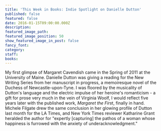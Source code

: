 ```yaml
---
title: 'This Week in Books: Indie Spotlight on Danielle Dutton'
published: false
featured: false
date: 2016-01-15T09:00:00.000Z
description:
featured_image_path:
featured_image_position: 50
show_featured_image_in_post: false
fancy_font:
category:
staff:
books:
---
```



My first glimpse of Margaret Cavendish came in the Spring of 2011 at the University of Maine. Danielle Dutton was giving a reading for the New Writing Series from her manuscript in progress, a memoiresque novel of the Duchess of Newcastle-upon-Tyne. I was floored by the musicality of Dutton's language and the electric impulse of her heroine's romanticism - a gift for prose very much in the vein of Virginia Woolf, I would reflect five years later with the published work, *Margaret the Firs*t, finally in hand. Michele Filgate drew the same conclusion in her glowing profile of Dutton last month for the LA Times, and New York Times reviewer Katharine Grant heralded the author for "expertly [capturing] the pathos of a woman whose happiness is furrowed with the anxiety of &shy;underacknowledgment."